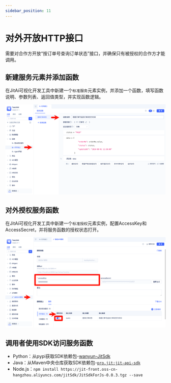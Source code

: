 ```yaml
---
sidebar_position: 11
---
```


# 对外开放HTTP接口
需要对合作方开放“按订单号查询订单状态”接口，并确保只有被授权的合作方才能调用。

## 新建服务元素并添加函数
在JitAi可视化开发工具中新建一个`标准服务`元素实例，并添加一个函数，填写函数说明、参数列表、返回值类型，并实现函数逻辑。

![创建服务函数](./img/jitservice/创建服务元素并添加函数.png)


## 对外授权服务函数
在JitAi可视化开发工具中新建一个`标准授权`元素实例，配置AccessKey和AccessSecret，并将服务函数的授权状态打开。

![对外授权服务函数](./img/jitservice/对外授权服务函数.png)


## 调用者使用SDK访问服务函数
- Python：从pypi获取SDK依赖包-[wanyun-JitSdk](https://pypi.org/project/wanyun-JitSdk/)
- Java：从Maven中央仓库获取SDK依赖包-[`pro.jit:jit-api-sdk`](https://mvnrepository.com/artifact/pro.jit/jit-api-sdk)
- Node.js：```npm install https://jit-front.oss-cn-hangzhou.aliyuncs.com/jitSdk/JitSdkForJs-0.0.3.tgz --save```


